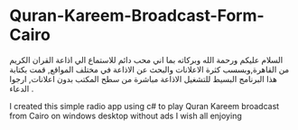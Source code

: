 # Quran-Kareem-Broadcast-Form-Cairo
السلام عليكم ورحمة الله وبركاته
بما اني محب دائم للاستماع الي اذاعة القران الكريم من القاهرة,وبسسب كثرة الاعلانات والبحث عن الاذاعة في مختلف المواقع,
قمت بكتابة هذا البرنامج البسيط 
للتشغيل الاذاعة مباشرة من سطح المكتب بدون اعلانات,
ارجوا الدعاء .

I created this simple radio app using c# to play  Quran Kareem broadcast from Cairo on windows desktop without ads 
I wish all enjoying 
